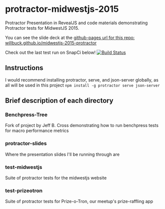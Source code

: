 # protractor-midwestjs-2015
Protractor Presentation in RevealJS and code materials demonstrating Protractor tests for MidwestJS 2015.

You can see the slide deck at the [github-pages url for this repo: willbuck.github.io/midwestjs-2015-protractor](willbuck.github.io/midwestjs-2015-protractor) 

Check out the last test run on SnapCi below!
[![Build Status](https://snap-ci.com/willbuck/midwestjs-2015-protractor/branch/develop/build_image)](https://snap-ci.com/willbuck/midwestjs-2015-protractor/branch/develop)

## Instructions
I would recommend installing protractor, serve, and json-server globally, as all will be used in this project
`npm install -g protractor serve json-server` 

## Brief description of each directory

### Benchpress-Tree
Fork of project by Jeff B. Cross demonstrating how to run benchpress tests for macro performance metrics

### protractor-slides
Where the presentation slides I'll be running through are

### test-midwestjs
Suite of protractor tests for the midwestjs website

### test-prizeotron
Suite of protractor tests for Prize-o-Tron, our meetup's prize-raffling app

 
